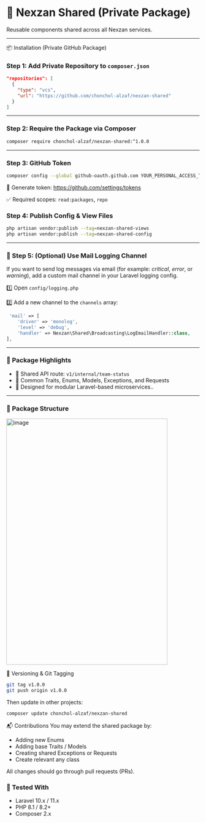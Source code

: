 # 🔐 Nexzan Shared (Private Package)
Reusable components shared across all Nexzan services.

---
📦 Installation (Private GitHub Package)
### Step 1: Add Private Repository to `composer.json`

```json
"repositories": [
  {
    "type": "vcs",
    "url": "https://github.com/chonchol-alzaf/nexzan-shared"
  }
]
```
---

### Step 2: Require the Package via Composer

```bash
composer require chonchol-alzaf/nexzan-shared:^1.0.0
```
---

### Step 3: GitHub Token 

```bash
composer config --global github-oauth.github.com YOUR_PERSONAL_ACCESS_TOKEN
```
🔐 Generate token: https://github.com/settings/tokens

✅ Required scopes: `read:packages`, `repo`

### Step 4: Publish Config & View Files
```bash
php artisan vendor:publish --tag=nexzan-shared-views
php artisan vendor:publish --tag=nexzan-shared-config
```

---

### 📨 Step 5: (Optional) Use Mail Logging Channel
If you want to send log messages via email (for example: *critical*, *error*, or *warning*), add a custom mail channel in your Laravel logging config.

1️⃣ Open `config/logging.php`

2️⃣ Add a new channel to the `channels` array:
```php
 'mail' => [
    'driver' => 'monolog',
    'level' => 'debug',
    'handler' => Nexzan\Shared\Broadcasting\LogEmailHandler::class,
],
```

---


### 📁 Package Highlights
- 📌 Shared API route: `v1/internal/team-status`
- 🧩 Common Traits, Enums, Models, Exceptions, and Requests
- 🧠 Designed for modular Laravel-based microservices..

---

### 📁 Package Structure

<img width="420" height="641" alt="image" src="https://github.com/user-attachments/assets/2fea9664-7c8a-46f1-bf50-54f076b98994" />


🔄 Versioning & Git Tagging
```bash
git tag v1.0.0
git push origin v1.0.0
```

Then update in other projects:

```bash
composer update chonchol-alzaf/nexzan-shared
```

📬 Contributions
You may extend the shared package by:

- Adding new Enums  
- Adding base Traits / Models  
- Creating shared Exceptions or Requests
- Create relevant any class

All changes should go through pull requests (PRs).
### 🧪 Tested With
- Laravel 10.x / 11.x  
- PHP 8.1 / 8.2+  
- Composer 2.x
